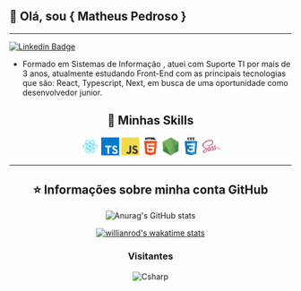## 🚀 Olá, sou <strong>{ Matheus Pedroso } </strong>

---

[![Linkedin Badge](https://img.shields.io/badge/-LinkedIn-blue?style=flat-square&logo=Linkedin&logoColor=white&link=https://https://www.linkedin.com/in/matheuspedrosoo//)](https://www.linkedin.com/in/matheuspedrosoo/)

- Formado em Sistemas de Informação
  , atuei com Suporte TI por mais de 3 anos, atualmente estudando Front-End com as principais tecnologias que são: React, Typescript, Next, em busca de uma oportunidade como desenvolvedor junior.
  <br>

<div align="center">

## 🚀 Minhas Skills


 <code><img height="32" src="https://raw.githubusercontent.com/github/explore/80688e429a7d4ef2fca1e82350fe8e3517d3494d/topics/react/react.png" alt="React"/></code> 
 <code><img height="32" src="https://raw.githubusercontent.com/github/explore/80688e429a7d4ef2fca1e82350fe8e3517d3494d/topics/typescript/typescript.png" alt="Typescript"/></code> 
<code><img height="32" src="https://raw.githubusercontent.com/github/explore/80688e429a7d4ef2fca1e82350fe8e3517d3494d/topics/javascript/javascript.png" alt="Javascript"/></code> 
 <code><img height="32" src="https://raw.githubusercontent.com/github/explore/80688e429a7d4ef2fca1e82350fe8e3517d3494d/topics/html/html.png" alt="HTML5"/></code>
<code><img height="32" src="https://raw.githubusercontent.com/github/explore/80688e429a7d4ef2fca1e82350fe8e3517d3494d/topics/nodejs/nodejs.png" alt="Nodejs"/></code>
<code><img height="32" src="https://raw.githubusercontent.com/github/explore/80688e429a7d4ef2fca1e82350fe8e3517d3494d/topics/css/css.png" alt="CSS"/></code> 
 <code><img height="32" src="https://raw.githubusercontent.com/devicons/devicon/9f4f5cdb393299a81125eb5127929ea7bfe42889/icons/sass/sass-original.svg" alt="SASS"/></code>
  
---


## ⭐ Informações sobre minha conta GitHub

  
![Anurag's GitHub stats](https://github-readme-stats.vercel.app/api?username=matheuspedrosoo&show_icons=true&theme=radical)
  
[![willianrod's wakatime stats](https://github-readme-stats.vercel.app/api/wakatime?matheuspedrosoo=willianrod&theme=radical)](https://github.com/anuraghazra/github-readme-stats)

 <!-- Contador de visitas -->
 <h3> Visitantes </h3>  
 <div>
  <img align="center" alt="Csharp" height="30" width="150" src="https://komarev.com/ghpvc/?username=matheuspedrosoo&color=green" alt="alexsgross" /> <br>
 </div>  
 
 
